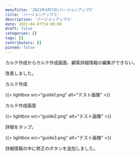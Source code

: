 ```yaml
---
menuTitle: '2021年4月7日|バージョンアップ3'
title: 'バージョンアップ③'
description: 'バージョンアップ③'
date: 2021-04-07T14:00:00
draft: false
categories: []
tags: []
contributors: []
pinned: false
---
```


カルテ作成からカルテ作成画面、顧客詳細情報の編集ができない。

改善しました。

カルテ作成

{{< lightbox src="guide1.png" alt="テスト画像" >}}

カルテ作成画面

{{< lightbox src="guide2.png" alt="テスト画像" >}}

詳細をタップ。

{{< lightbox src="guide3.png" alt="テスト画像" >}}

詳細情報の中に修正のボタンを追加しました。
